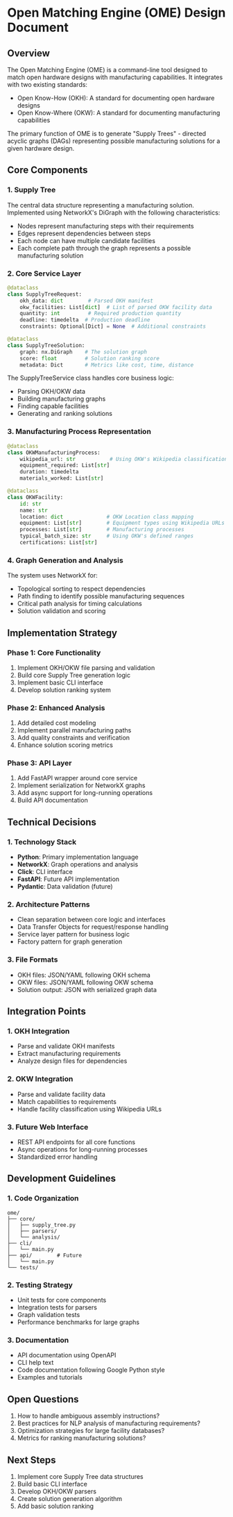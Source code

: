 # Open Matching Engine (OME) Design Document

## Overview
The Open Matching Engine (OME) is a command-line tool designed to match open hardware designs with manufacturing capabilities. It integrates with two existing standards:
- Open Know-How (OKH): A standard for documenting open hardware designs
- Open Know-Where (OKW): A standard for documenting manufacturing capabilities

The primary function of OME is to generate "Supply Trees" - directed acyclic graphs (DAGs) representing possible manufacturing solutions for a given hardware design.

## Core Components

### 1. Supply Tree
The central data structure representing a manufacturing solution. Implemented using NetworkX's DiGraph with the following characteristics:
- Nodes represent manufacturing steps with their requirements
- Edges represent dependencies between steps
- Each node can have multiple candidate facilities
- Each complete path through the graph represents a possible manufacturing solution

### 2. Core Service Layer
```python
@dataclass 
class SupplyTreeRequest:
    okh_data: dict        # Parsed OKH manifest
    okw_facilities: List[dict]  # List of parsed OKW facility data
    quantity: int         # Required production quantity
    deadline: timedelta  # Production deadline
    constraints: Optional[Dict] = None  # Additional constraints

@dataclass
class SupplyTreeSolution:
    graph: nx.DiGraph    # The solution graph
    score: float         # Solution ranking score
    metadata: Dict       # Metrics like cost, time, distance
```

The SupplyTreeService class handles core business logic:
- Parsing OKH/OKW data
- Building manufacturing graphs
- Finding capable facilities
- Generating and ranking solutions

### 3. Manufacturing Process Representation
```python
@dataclass
class OKWManufacturingProcess:
    wikipedia_url: str           # Using OKW's Wikipedia classification
    equipment_required: List[str]
    duration: timedelta
    materials_worked: List[str]

@dataclass 
class OKWFacility:
    id: str
    name: str
    location: dict              # OKW Location class mapping
    equipment: List[str]        # Equipment types using Wikipedia URLs
    processes: List[str]        # Manufacturing processes
    typical_batch_size: str     # Using OKW's defined ranges
    certifications: List[str]
```

### 4. Graph Generation and Analysis
The system uses NetworkX for:
- Topological sorting to respect dependencies
- Path finding to identify possible manufacturing sequences
- Critical path analysis for timing calculations
- Solution validation and scoring

## Implementation Strategy

### Phase 1: Core Functionality
1. Implement OKH/OKW file parsing and validation
2. Build core Supply Tree generation logic
3. Implement basic CLI interface
4. Develop solution ranking system

### Phase 2: Enhanced Analysis
1. Add detailed cost modeling
2. Implement parallel manufacturing paths
3. Add quality constraints and verification
4. Enhance solution scoring metrics

### Phase 3: API Layer
1. Add FastAPI wrapper around core service
2. Implement serialization for NetworkX graphs
3. Add async support for long-running operations
4. Build API documentation

## Technical Decisions

### 1. Technology Stack
- **Python**: Primary implementation language
- **NetworkX**: Graph operations and analysis
- **Click**: CLI interface
- **FastAPI**: Future API implementation
- **Pydantic**: Data validation (future)

### 2. Architecture Patterns
- Clean separation between core logic and interfaces
- Data Transfer Objects for request/response handling
- Service layer pattern for business logic
- Factory pattern for graph generation

### 3. File Formats
- OKH files: JSON/YAML following OKH schema
- OKW files: JSON/YAML following OKW schema
- Solution output: JSON with serialized graph data

## Integration Points

### 1. OKH Integration
- Parse and validate OKH manifests
- Extract manufacturing requirements
- Analyze design files for dependencies

### 2. OKW Integration
- Parse and validate facility data
- Match capabilities to requirements
- Handle facility classification using Wikipedia URLs

### 3. Future Web Interface
- REST API endpoints for all core functions
- Async operations for long-running processes
- Standardized error handling

## Development Guidelines

### 1. Code Organization
```
ome/
├── core/
│   ├── supply_tree.py
│   ├── parsers/
│   └── analysis/
├── cli/
│   └── main.py
├── api/        # Future
│   └── main.py
└── tests/
```

### 2. Testing Strategy
- Unit tests for core components
- Integration tests for parsers
- Graph validation tests
- Performance benchmarks for large graphs

### 3. Documentation
- API documentation using OpenAPI
- CLI help text
- Code documentation following Google Python style
- Examples and tutorials

## Open Questions
1. How to handle ambiguous assembly instructions?
2. Best practices for NLP analysis of manufacturing requirements?
3. Optimization strategies for large facility databases?
4. Metrics for ranking manufacturing solutions?

## Next Steps
1. Implement core Supply Tree data structures
2. Build basic CLI interface
3. Develop OKH/OKW parsers
4. Create solution generation algorithm
5. Add basic solution ranking
